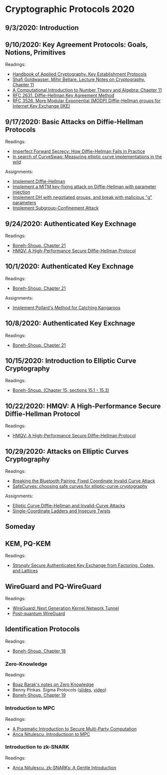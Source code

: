 # Cryptographic Protocols 2020

## 9/3/2020: Introduction

## 9/10/2020: Key Agreement Protocols: Goals, Notions, Primitives

Readings:
* [Handbook of Applied Cryptography. Key Establishment Protocols](http://cacr.uwaterloo.ca/hac/about/chap12.pdf)
* [Shafi Goldwasser. Mihir Bellare. Lecture Notes on Cryptography. Chapter 11](http://www.cs.tufts.edu/comp/165/papers/Goldwasser-Bellare-notes-cryptography.pdf)
* [A Computational Introduction to Number Theory and Algebra: Chapter 11](https://www.shoup.net/ntb/ntb-v2.pdf)
* [RFC 2631. Diffie-Hellman Key Agreement Method](https://tools.ietf.org/html/rfc2631)
* [RFC 3526. More Modular Exponential (MODP) Diffie-Hellman groups for Internet Key Exchange (IKE)](https://tools.ietf.org/html/rfc3526)

## 9/17/2020: Basic Attacks on Diffie-Hellman Protocols

Readings:
* [Imperfect Forward Secrecy: How Diffie-Hellman Fails in Practice](https://weakdh.org/imperfect-forward-secrecy-ccs15.pdf)
* [In search of CurveSwap: Measuring elliptic curve implementations in the wild](https://i.blackhat.com/eu-18/Thu-Dec-6/eu-18-Valenta-In-Search-Of-CurveSwap-Measuring-Elliptic-Curve-Implementations-In-The-Wild-wp.pdf)

Assignments:
* [Implement Diffie-Hellman](https://cryptopals.com/sets/5/challenges/33)
* [Implement a MITM key-fixing attack on Diffie-Hellman with parameter injection](https://cryptopals.com/sets/5/challenges/34)
* [Implement DH with negotiated groups, and break with malicious "g" parameters](https://cryptopals.com/sets/5/challenges/35)
* [Implement Subgroup-Confinement Attack](https://toadstyle.org/cryptopals/57.txt)

## 9/24/2020: Authenticated Key Exchnage

Readings:
* [Boneh-Shoup. Chapter 21](https://toc.cryptobook.us/book.pdf)
* [HMQV: A High-Performance Secure Diffie-Hellman Protocol](https://eprint.iacr.org/2005/176.pdf)

## 10/1/2020: Authenticated Key Exchnage

Readings:
* [Boneh-Shoup. Chapter 21](https://toc.cryptobook.us/book.pdf)

Assignments:
* [Implement Pollard's Method for Catching Kangaroos](https://toadstyle.org/cryptopals/58.txt)

## 10/8/2020: Authenticated Key Exchnage

Readings:
* [Boneh-Shoup. Chapter 21](https://toc.cryptobook.us/book.pdf)

## 10/15/2020: Introduction to Elliptic Curve Cryptography

Readings:
* [Boneh-Shoup. (Chapter 15, sections 15.1 - 15.3)](https://toc.cryptobook.us/book.pdf)

## 10/22/2020: HMQV: A High-Performance Secure Diffie-Hellman Protocol

Readings:
* [HMQV: A High-Performance Secure Diffie-Hellman Protocol](https://eprint.iacr.org/2005/176.pdf)

## 10/29/2020: Attacks on Elliptic Curves Cryptography 

Readings:
* [Breaking the Bluetooth Pairing: Fixed Coordinate Invalid Curve Attack](http://www.cs.technion.ac.il/~biham/BT/bt-fixed-coordinate-invalid-curve-attack.pdf)
* [SafeCurves: choosing safe curves for elliptic-curve cryptography](https://safecurves.cr.yp.to/twist.html)

Assignments:
* [Elliptic Curve Diffie-Hellman and Invalid-Curve Attacks](https://toadstyle.org/cryptopals/59.txt)
* [Single-Coordinate Ladders and Insecure Twists](https://toadstyle.org/cryptopals/60.txt)

## Someday

## KEM, PQ-KEM

Readings:
* [Strongly Secure Authenticated Key Exchange from Factoring, Codes, and Lattices](https://eprint.iacr.org/2012/211.pdf)

## WireGuard and PQ-WireGuard

Readings:
* [WireGuard: Next Generation Kernel Network Tunnel](https://www.wireguard.com/papers/wireguard.pdf)
* [Post-quantum WireGuard](https://eprint.iacr.org/2020/379.pdf)

## Identification Protocols

Readings:
* [Boneh-Shoup. Chapter 18](https://toc.cryptobook.us/book.pdf)

### Zero-Knowledge

Readings:
* [Boaz Barak's notes on Zero Knowledge](https://www.cs.princeton.edu/courses/archive/fall07/cos433/lec15.pdf)
* Benny Pinkas. Sigma Protocols ([slides](http://cyber.biu.ac.il/wp-content/uploads/2018/08/WS-19-11-sigma-protocols-winter-school-2019-1.pdf), [video](https://www.youtube.com/watch?v=XT1Pad0DM24))
* [Boneh-Shoup. Chapter 19](https://toc.cryptobook.us/book.pdf)

### Introduction to MPC

Readings:
* [A Pragmatic Introduction to Secure Multi-Party Computation](https://www.cs.virginia.edu/~evans/pragmaticmpc/pragmaticmpc.pdf)
* [Anca Nitulescu. Introductioon to MPC](https://www.di.ens.fr/~nitulesc/files/slides/MPC-intro.pdf)

### Introduction to zk-SNARK

Readings:
* [Anca Nitulescu. zk-SNARKs: A Gentle Introduction](https://www.di.ens.fr/~nitulesc/files/Survey-SNARKs.pdf)
